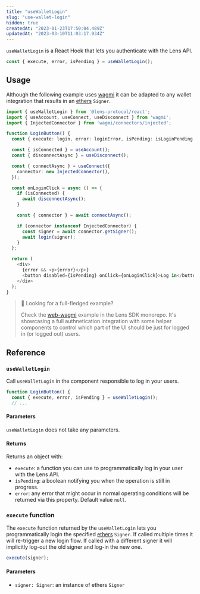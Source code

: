 ```yaml
---
title: "useWalletLogin"
slug: "use-wallet-login"
hidden: true
createdAt: "2023-01-23T17:50:04.489Z"
updatedAt: "2023-03-10T11:03:17.934Z"
---
```


`useWalletLogin` is a React Hook that lets you authenticate with the Lens API.

```typescript
const { execute, error, isPending } = useWalletLogin();
```

## Usage

Although the following example uses [wagmi](https://wagmi.sh/) it can be adapted to any wallet integration that results in an [ethers](https://ethers.org/) `Signer`.

```typescript
import { useWalletLogin } from '@lens-protocol/react';
import { useAccount, useConnect, useDisconnect } from 'wagmi';
import { InjectedConnector } from 'wagmi/connectors/injected';

function LoginButton() {
  const { execute: login, error: loginError, isPending: isLoginPending } = useWalletLogin();

  const { isConnected } = useAccount();
  const { disconnectAsync } = useDisconnect();

  const { connectAsync } = useConnect({
    connector: new InjectedConnector(),
  });

  const onLoginClick = async () => {
    if (isConnected) {
      await disconnectAsync();
    }

    const { connector } = await connectAsync();

    if (connector instanceof InjectedConnector) {
      const signer = await connector.getSigner();
      await login(signer);
    }
  };

  return (
    <div>
      {error && <p>{error}</p>}
      <button disabled={isPending} onClick={onLoginClick}>Log in</button>
    </div>
  );
}
```

> 📘 Looking for a full-fledged example?
>
> Check the [web-wagmi](https://github.com/lens-protocol/lens-sdk/tree/main/examples/web-wagmi) example in the Lens SDK monorepo. It's showcasing a full authnetication integration with some helper components to control which part of the UI should be just for logged in (or logged out) users.

## Reference

### `useWalletLogin`

Call `useWalletLogin` in the component responsible to log in your users.

```typescript
function LoginButton() {
  const { execute, error, isPending } = useWalletLogin();
  // ...
```

#### Parameters

`useWalletLogin` does not take any parameters.

#### Returns

Returns an object with:

- `execute`: a function you can use to programmatically log in your user with the Lens API.
- `isPending`: a boolean notifying you when the operation is still in progress.
- `error`: any error that might occur in normal operating conditions will be returned via this property. Default value `null`.

### `execute` function

The `execute` function returned by the `useWalletLogin` lets you programmatically login the specified [ethers](https://ethers.org/) `Signer`. If called multiple times it will re-trigger a new login flow. If called with a different signer it will implicitly log-out the old signer and log-in the new one.

```typescript
execute(signer);
```

#### Parameters

- `signer: Signer`: an instance of ethers `Signer`
